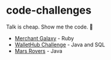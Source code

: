 # code-challenges

Talk is cheap. Show me the code. :metal:

* [Merchant Galaxy](../../tree/merchant-galaxy) - Ruby
* [WalletHub Challenge](../../tree/wallet-hub-challenge) - Java and SQL
* [Mars Rovers](../../tree/mars-rovers) - Java
